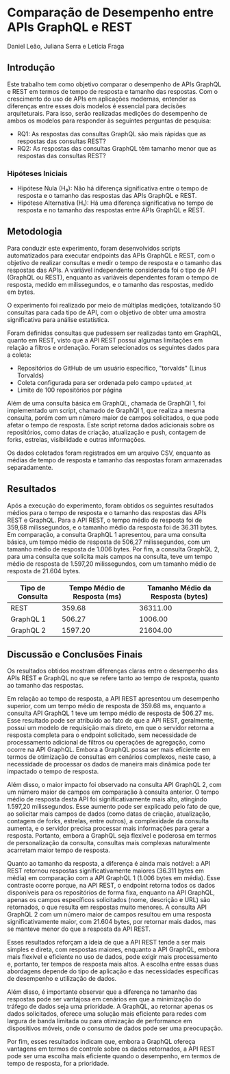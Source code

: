 # Comparação de Desempenho entre APIs GraphQL e REST

Daniel Leão, Juliana Serra e Letícia Fraga

## Introdução

Este trabalho tem como objetivo comparar o desempenho de APIs GraphQL e REST em termos de tempo de resposta e tamanho das respostas. Com o crescimento do uso de APIs em aplicações modernas, entender as diferenças entre esses dois modelos é essencial para decisões arquiteturais. Para isso, serão realizadas medições do desempenho de ambos os modelos para responder às seguintes perguntas de pesquisa:

- RQ1: As respostas das consultas GraphQL são mais rápidas que as respostas das consultas REST?
- RQ2: As respostas das consultas GraphQL têm tamanho menor que as respostas das consultas REST?

### Hipóteses Iniciais

-   Hipótese Nula (H₀): Não há diferença significativa entre o tempo de resposta e o tamanho das respostas das APIs GraphQL e REST.
-   Hipótese Alternativa (H₁): Há uma diferença significativa no tempo de resposta e no tamanho das respostas entre APIs GraphQL e REST.

## Metodologia

Para conduzir este experimento, foram desenvolvidos scripts automatizados para executar endpoints das APIs GraphQL e REST, com o objetivo de realizar consultas e medir o tempo de resposta e o tamanho das respostas das APIs. A variável independente considerada foi o tipo de API (GraphQL ou REST), enquanto as variáveis dependentes foram o tempo de resposta, medido em milissegundos, e o tamanho das respostas, medido em bytes.

O experimento foi realizado por meio de múltiplas medições, totalizando 50 consultas para cada tipo de API, com o objetivo de obter uma amostra significativa para análise estatística.

Foram definidas consultas que pudessem ser realizadas tanto em GraphQL, quanto em REST, visto que a API REST possui algumas limitações em relação a filtros e ordenação. Foram selecionados os seguintes dados para a coleta:

-   Repositórios do GitHub de um usuário específico, "torvalds" (Linus Torvalds)
-   Coleta configurada para ser ordenada pelo campo `updated_at`
-   Limite de 100 repositórios por página

Além de uma consulta básica em GraphQL, chamada de GraphQl 1, foi implementado um script, chamado de GraphQl 1, que realiza a mesma consulta, porém com um número maior de campos solicitados, o que pode afetar o tempo de resposta. Este script retorna dados adicionais sobre os repositórios, como datas de criação, atualização e push, contagem de forks, estrelas, visibilidade e outras informações.

Os dados coletados foram registrados em um arquivo CSV, enquanto as médias de tempo de resposta e tamanho das respostas foram armazenadas separadamente.

## Resultados

Após a execução do experimento, foram obtidos os seguintes resultados médios para o tempo de resposta e o tamanho das respostas das APIs REST e GraphQL. Para a API REST, o tempo médio de resposta foi de 359,68 milissegundos, e o tamanho médio da resposta foi de 36.311 bytes. Em comparação, a consulta GraphQL 1 apresentou, para uma consulta básica, um tempo médio de resposta de 506,27 milissegundos, com um tamanho médio de resposta de 1.006 bytes. Por fim, a consulta GraphQL 2, para uma consulta que solicita mais campos na consulta, teve um tempo médio de resposta de 1.597,20 milissegundos, com um tamanho médio de resposta de 21.604 bytes.

| Tipo de Consulta | Tempo Médio de Resposta (ms) | Tamanho Médio da Resposta (bytes) |
| ---------------- | ---------------------------- | --------------------------------- |
| REST             | 359.68                       | 36311.00                          |
| GraphQL 1        | 506.27                       | 1006.00                           |
| GraphQL 2        | 1597.20                      | 21604.00                          |

## Discussão e Conclusões Finais

Os resultados obtidos mostram diferenças claras entre o desempenho das APIs REST e GraphQL no que se refere tanto ao tempo de resposta, quanto ao tamanho das respostas.

Em relação ao tempo de resposta, a API REST apresentou um desempenho superior, com um tempo médio de resposta de 359.68 ms, enquanto a consulta API GraphQL 1 teve um tempo médio de resposta de 506.27 ms. Esse resultado pode ser atribuído ao fato de que a API REST, geralmente, possui um modelo de requisição mais direto, em que o servidor retorna a resposta completa para o endpoint solicitado, sem necessidade de processamento adicional de filtros ou operações de agregação, como ocorre na API GraphQL. Embora a GraphQL possa ser mais eficiente em termos de otimização de consultas em cenários complexos, neste caso, a necessidade de processar os dados de maneira mais dinâmica pode ter impactado o tempo de resposta.

Além disso, o maior impacto foi observado na consulta API GraphQL 2, com um número maior de campos em comparação à consulta anterior. O tempo médio de resposta desta API foi significativamente mais alto, atingindo 1.597,20 milissegundos. Esse aumento pode ser explicado pelo fato de que, ao solicitar mais campos de dados (como datas de criação, atualização, contagem de forks, estrelas, entre outros), a complexidade da consulta aumenta, e o servidor precisa processar mais informações para gerar a resposta. Portanto, embora a GraphQL seja flexível e poderosa em termos de personalização da consulta, consultas mais complexas naturalmente acarretam maior tempo de resposta.

Quanto ao tamanho da resposta, a diferença é ainda mais notável: a API REST retornou respostas significativamente maiores (36.311 bytes em média) em comparação com a API GraphQL 1 (1.006 bytes em média). Esse contraste ocorre porque, na API REST, o endpoint retorna todos os dados disponíveis para os repositórios de forma fixa, enquanto na API GraphQL, apenas os campos específicos solicitados (nome, descrição e URL) são retornados, o que resulta em respostas muito menores. A consulta API GraphQL 2 com um número maior de campos resultou em uma resposta significativamente maior, com 21.604 bytes, por retornar mais dados, mas se manteve menor do que a resposta da API REST.

Esses resultados reforçam a ideia de que a API REST tende a ser mais simples e direta, com respostas maiores, enquanto a API GraphQL, embora mais flexível e eficiente no uso de dados, pode exigir mais processamento e, portanto, ter tempos de resposta mais altos. A escolha entre essas duas abordagens depende do tipo de aplicação e das necessidades específicas de desempenho e utilização de dados.

Além disso, é importante observar que a diferença no tamanho das respostas pode ser vantajosa em cenários em que a minimização do tráfego de dados seja uma prioridade. A GraphQL, ao retornar apenas os dados solicitados, oferece uma solução mais eficiente para redes com largura de banda limitada ou para otimização de performance em dispositivos móveis, onde o consumo de dados pode ser uma preocupação.

Por fim, esses resultados indicam que, embora a GraphQL ofereça vantagens em termos de controle sobre os dados retornados, a API REST pode ser uma escolha mais eficiente quando o desempenho, em termos de tempo de resposta, for a prioridade.
